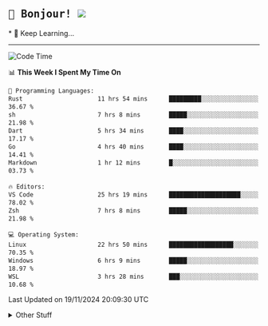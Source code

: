 
<h2>
    <samp>🎉 Bonjour!  <img src="https://media.giphy.com/media/mGcNjsfWAjY5AEZNw6/giphy.gif" width="50"></samp>
</h2>
* 🧐 Keep Learning...
<hr>

<!--START_SECTION:waka-->
![Code Time](http://img.shields.io/badge/Code%20Time-3%2C274%20hrs%2020%20mins-blue)

📊 **This Week I Spent My Time On** 

```text
💬 Programming Languages: 
Rust                     11 hrs 54 mins      █████████░░░░░░░░░░░░░░░░   36.67 % 
sh                       7 hrs 8 mins        █████░░░░░░░░░░░░░░░░░░░░   21.98 % 
Dart                     5 hrs 34 mins       ████░░░░░░░░░░░░░░░░░░░░░   17.17 % 
Go                       4 hrs 40 mins       ████░░░░░░░░░░░░░░░░░░░░░   14.41 % 
Markdown                 1 hr 12 mins        █░░░░░░░░░░░░░░░░░░░░░░░░   03.73 % 

🔥 Editors: 
VS Code                  25 hrs 19 mins      ████████████████████░░░░░   78.02 % 
Zsh                      7 hrs 8 mins        █████░░░░░░░░░░░░░░░░░░░░   21.98 % 

💻 Operating System: 
Linux                    22 hrs 50 mins      ██████████████████░░░░░░░   70.35 % 
Windows                  6 hrs 9 mins        █████░░░░░░░░░░░░░░░░░░░░   18.97 % 
WSL                      3 hrs 28 mins       ███░░░░░░░░░░░░░░░░░░░░░░   10.68 % 
```


 Last Updated on 19/11/2024 20:09:30 UTC
<!--END_SECTION:waka-->

<details >
    <summary>Other Stuff</summary>
<p align="center">
    <img src="https://api.githubtrends.io/user/svg/XmchxUp/langs?time_range=one_year&include_private=True&theme=classic" />
    <img src="https://api.githubtrends.io/user/svg/XmchxUp/repos?time_range=one_year&include_private=True&theme=classic" />
</p>

<table align="center">
  <tr>
    <td width="50%">
     <img width="100%" src="./github-metrics.svg">
    </td>
    <td width="50%">
     <img width="100%" src="./github-metrics/achievements.compact.svg" />
     <img width="100%" src="./github-metrics/wakatime.svg" />
     <img width="100%" src="./github-metrics/stars.svg" />
     <img width="100%" src="https://github-profile-trophy.vercel.app/?username=xmchxup" />
     <img height="110rem" src="https://github-readme-stats.vercel.app/api?username=xmchxup&hide_border=true&show_icons=true&include_all_commits=true&bg_color=0,EC6C6C,FFD479,FFFC79,73FA79&theme=graywhite&locale=en" />
     <img height="110rem" src="https://github-readme-stats.vercel.app/api/top-langs/?username=xmchxup&hide=css,scss,html&langs_count=8&hide_border=true&layout=compact&bg_color=0,73FA79,73FDFF,D783FF&theme=graywhite&locale=en" />
     <img width="100%" src="https://github-readme-streak-stats.herokuapp.com/?user=XmchxUp" />
    </td>
  </tr>
</table>

<!-- GitHub Activity Graph -->
<!--
<table align="center">
  <tr>
    <td colspan="2">
      <img width="100%" src="https://github-readme-activity-graph.vercel.app/graph?username=xmchxup&area=true&hide_border=true&theme=redical" />
    </td>
  </tr>
</table>

</details>
-->

<hr>


<p align="center">
    <i>You can learn anything!</i>
    <p align="center">
        <img src="https://visitor-badge.laobi.icu/badge?page_id=xmchxup" alt="visitor badge"/>       
    </p>
</p>

<!--
<picture>
  <source media="(prefers-color-scheme: dark)" srcset="https://raw.githubusercontent.com/XmchxUp/XmchxUp/output/github-snake-dark.svg" />
  <source media="(prefers-color-scheme: light)" srcset="https://raw.githubusercontent.com/XmchxUp/XmchxUp/output/github-snake.svg" />
  <img alt="github-snake" src="https://raw.githubusercontent.com/XmchxUp/XmchxUp/output/github-snake.svg" />
</picture>
-->

